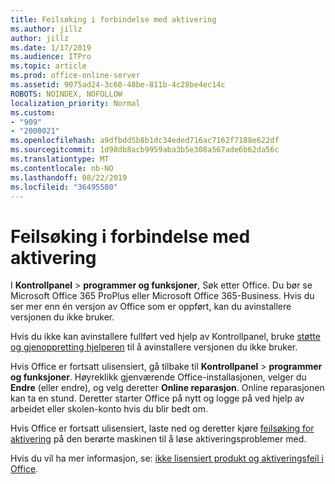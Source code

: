 ```yaml
---
title: Feilsøking i forbindelse med aktivering
ms.author: jillz
author: jillz
ms.date: 1/17/2019
ms.audience: ITPro
ms.topic: article
ms.prod: office-online-server
ms.assetid: 9075ad24-3c60-48be-811b-4c28be4ec14c
ROBOTS: NOINDEX, NOFOLLOW
localization_priority: Normal
ms.custom:
- "909"
- "2000021"
ms.openlocfilehash: a9dfbdd5b8b1dc34eded716ac7162f7188e622df
ms.sourcegitcommit: 1d98db8acb9959aba3b5e308a567ade6b62da56c
ms.translationtype: MT
ms.contentlocale: nb-NO
ms.lasthandoff: 08/22/2019
ms.locfileid: "36495580"
---
```

# <a name="activation-troubleshooting"></a>Feilsøking i forbindelse med aktivering

I **Kontrollpanel** \> **programmer og funksjoner**, Søk etter Office. Du bør se Microsoft Office 365 ProPlus eller Microsoft Office 365-Business. Hvis du ser mer enn én versjon av Office som er oppført, kan du avinstallere versjonen du ikke bruker.
  
Hvis du ikke kan avinstallere fullført ved hjelp av Kontrollpanel, bruke [støtte og gjenoppretting hjelperen](https://aka.ms/SARA-OfficeUninstall-Alchemy) til å avinstallere versjonen du ikke bruker.
  
Hvis Office er fortsatt ulisensiert, gå tilbake til **Kontrollpanel** \> **programmer og funksjoner**. Høyreklikk gjenværende Office-installasjonen, velger du **Endre** (eller endre), og velg deretter **Online reparasjon**. Online reparasjonen kan ta en stund. Deretter starter Office på nytt og logge på ved hjelp av arbeidet eller skolen-konto hvis du blir bedt om.
  
Hvis Office er fortsatt ulisensiert, laste ned og deretter kjøre [feilsøking for aktivering](https://aka.ms/SARA-OfficeActivation-Alchemy) på den berørte maskinen til å løse aktiveringsproblemer med.
  
Hvis du vil ha mer informasjon, se: [ikke lisensiert produkt og aktiveringsfeil i Office](https://support.office.com/article/0d23d3c0-c19c-4b2f-9845-5344fedc4380).
